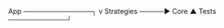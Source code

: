 App ──────────────┐
                  v
Strategies ─────► Core
                  ▲
Tests ────────────┘